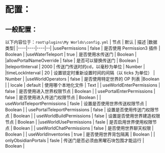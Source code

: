 # 配置：
## 一般配置：
以下内容位于：`root\plugins\My Worlds\config.yml`
| 节点 | 默认 | 描述 |数据类型|
|----|----|----|--|
|usePermissions    | false   | 是否使用 Permission3 插件   | Boolean |
|useWaterTeleport    | true   | 是否使用水传送门   | Boolean |
|allowPortalNameOverride    | false   | 是否可以替换传送门   | Boolean |
|teleportInterval    | 2000   | 传送门传送时的cd，以毫秒为单位   | Number |
|timeLockInterval    | 20   | 设置锁定时重新设置时间的间隔（以 ticks 为单位）   | Number |
|useWorldOperators    | false   | 是否使用特定世界的 OP 列表   |Boolean  |
| locale   | default   | 使用哪个本地化文件   | Text |
| useWorldEnterPermissions   | false   | 是否使用进入世界权限节点   | Boolean |
| usePortalEnterPermissions   | false   | 是否使用进入传送门权限节点   | Boolean |
| useWorldTeleportPermissions   | fasle   | 设置是否使用世界传送权限节点   | Boolean |
| usePortalTeleportPermissions   | false   | 设置是否使用传送门权限节点   | Boolean |
| useWorldBuildPermissions   | false   | 设置是否使用世界建造权限节点   | Boolean |
|useWorldUsePermissions    | fasle   | 是否启用世界使用权限节点   | Boolean |
| useWorldChatPermissions   | false   | 是否使用世界聊天权限   | Boolean |
| useWorldInventories   | true   | 是否使用世界背包隔离   | Boolean |
| onlyObsidianPortals   | fasle   | 传送门是否必须由黑曜石块包围才能运行   | Boolean |
